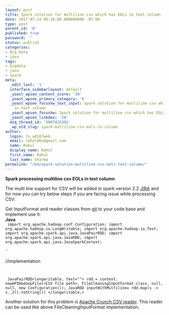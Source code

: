 ```yaml
---
layout: post
title: Spark solution for multiline csv which has EOLs in text column
date: 2017-07-14 06:36:08.000000000 -07:00
type: post
parent_id: '0'
published: true
password: ''
status: publish
categories:
- Big Data
- java
tags:
- bigdata
- java
- spark
meta:
  _edit_last: '1'
  interface_sidebarlayout: default
  _yoast_wpseo_content_score: '30'
  _yoast_wpseo_primary_category: '6'
  _yoast_wpseo_focuskw_text_input: Spark solution for multiline csv which has EOLs
    in text column
  _yoast_wpseo_focuskw: Spark solution for multiline csv which has EOLs in text column
  _yoast_wpseo_linkdex: '28'
  dsq_thread_id: '5987415303'
  _wp_old_slug: spark-multiline-csv-eols-in-column
author:
  login: ts_ad167web
  email: rahul86s@gmail.com
  name: Rahul
  display_name: Rahul
  first_name: Rahul
  last_name: Sharma
permalink: "/bd/spark-solution-multiline-csv-eols-text-column/"
---
```

 **Spark processing multiline csv EOLs in text column**

The multi line support for CSV will be added in spark version 2.2 [JIRA](https://issues.apache.org/jira/browse/SPARK-19610) and for now you can try below steps if you are facing issue while processing CSV:

Get InputFormat and reader classes from [git](https://github.com/benleon/NewLineRemover/blob/master/MultiLine/src/org/apache/ben/FileCleaningInputFormat.java) to your code base and implement use it:  
**Java**  
`
   import org.apache.hadoop.conf.Configuration;
    import org.apache.hadoop.io.LongWritable;
    import org.apache.hadoop.io.Text;
    import org.apache.spark.api.java.JavaPairRDD;
    import org.apache.spark.api.java.JavaRDD;
    import org.apache.spark.api.java.JavaSparkContext;`

``

//implementation

`
`

` JavaPairRDD<longwritable, text=""> rdd =
                    context.
                            newAPIHadoopFile(<CSV file path>, FileCleaningInputFormat.class, null, null, new Configuration());
    JavaRDD inputWithMultiline= rdd.map(s -> s._2().toString())
</longwritable,>`

<!-- wp:paragraph -->

Another solution for this problem is [Apache Crunch CSV reader](https://github.com/apache/crunch/blob/master/crunch-core/src/main/java/org/apache/crunch/io/text/csv/CSVInputFormat.java). This reader can be used like above FileCleaningInputFormat implementation.

<!-- /wp:paragraph -->

<!-- wp:paragraph -->

<!-- /wp:paragraph -->

